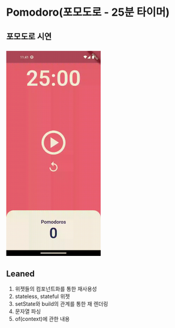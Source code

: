 # Pomodoro(포모도로 - 25분 타이머)

<h2>포모도로 시연<br><br>
<img src="./asset/pomo.gif" width="50%" height="50%"> <br>

## Leaned

1. 위젯들의 컴포넌트화를 통한 재사용성
2. stateless, stateful 위젯
3. setState와 build의 관계를 통한 재 렌더링
4. 문자열 파싱
5. of(context)에 관한 내용
